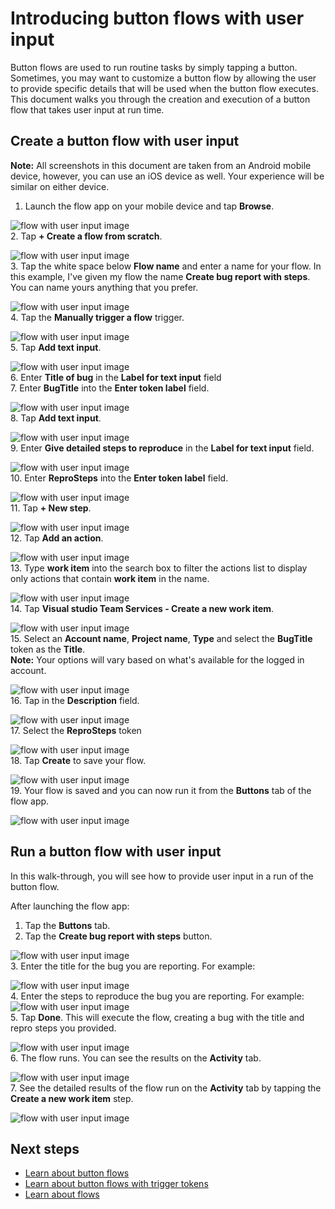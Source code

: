 <properties
    pageTitle="Learn how to automate repetitive tasks with button flows that take user input | Microsoft Flow"
    description="Microsoft Flow makes it easy automate repetitive tasks. Your flows can even take user input when running a repetitive task."
    services=""
    suite="flow"
    documentationCenter="na"
    authors="msftman"
    manager="anneta"
    editor=""
    tags=""/>

<tags
   ms.service="flow"
   ms.devlang="na"
   ms.topic="article"
   ms.tgt_pltfrm="na"
   ms.workload="na"
   ms.date="01/24/2017"
   ms.author="deonhe"/>


# Introducing button flows with user input 

Button flows are used to run routine tasks by simply tapping a button. Sometimes, you may want to customize a button flow by allowing the user to provide specific details that will be used when the button flow executes. This document walks you through the creation and execution of a button flow that takes user input at run time. 


## Create a button flow with user input  

**Note:** All screenshots in this document are taken from an Android mobile device, however, you can use an iOS device as well. Your experience will be similar on either device.  

1. Launch the flow app on your mobile device and tap **Browse**.  

![flow with user input image](./media/button-flow-with-user-input-tokens/mt0.png)  
2. Tap **+ Create a flow from scratch**.  

![flow with user input image](./media/button-flow-with-user-input-tokens/mt1.png)  
3. Tap the white space below **Flow name**  and enter a name for your flow. In this example, I've given my flow the name **Create bug report with steps**. You can name yours anything that you prefer.  

![flow with user input image](./media/button-flow-with-user-input-tokens/mt2.png)  
4. Tap the **Manually trigger a flow** trigger.  

![flow with user input image](./media/button-flow-with-user-input-tokens/mt3.png)  
5. Tap **Add text input**.  

![flow with user input image](./media/button-flow-with-user-input-tokens/mt6.png)  
6. Enter **Title of bug** in the **Label for text input** field  
7. Enter **BugTitle** into the **Enter token label** field.  

![flow with user input image](./media/button-flow-with-user-input-tokens/mt4.png)  
8. Tap **Add text input**.  

![flow with user input image](./media/button-flow-with-user-input-tokens/mt6.png)  
9. Enter **Give detailed steps to reproduce** in the **Label for text input** field.  

![flow with user input image](./media/button-flow-with-user-input-tokens/mt7.png)  
10. Enter **ReproSteps** into the **Enter token label** field.  

![flow with user input image](./media/button-flow-with-user-input-tokens/mt8.png)  
11. Tap **+ New step**.  

![flow with user input image](./media/button-flow-with-user-input-tokens/mt9.png)  
12. Tap **Add an action**.  

![flow with user input image](./media/button-flow-with-user-input-tokens/mt9-addaction.png)  
13. Type **work item** into the search box to filter the actions list to display only actions that contain **work item** in the name.  

![flow with user input image](./media/button-flow-with-user-input-tokens/mt10.png)  
14. Tap **Visual studio Team Services - Create a new work item**.  

![flow with user input image](./media/button-flow-with-user-input-tokens/mt11-create-item.png)  
15. Select an **Account name**, **Project name**, **Type** and select the **BugTitle** token as the **Title**.  
**Note:** Your options will vary based on what's available for the logged in account.  

![flow with user input image](./media/button-flow-with-user-input-tokens/mt11.png)  
16. Tap in the **Description** field.  

![flow with user input image](./media/button-flow-with-user-input-tokens/mt12.png)  
17. Select the **ReproSteps** token  

![flow with user input image](./media/button-flow-with-user-input-tokens/mt13.png)  
18. Tap **Create** to save your flow.  

![flow with user input image](./media/button-flow-with-user-input-tokens/mt13-save.png)  
19. Your flow is saved and you can now run it from the **Buttons** tab of the flow app.  

![flow with user input image](./media/button-flow-with-user-input-tokens/mt14.png)  

## Run a button flow with user input
In this walk-through, you will see how to provide user input in a run of the button flow.  

After launching the flow app:  
1. Tap the **Buttons** tab.  
2. Tap the **Create bug report with steps** button.  

![flow with user input image](./media/button-flow-with-user-input-tokens/runmt1.png)  
3. Enter the title for the bug you are reporting. For example:  

![flow with user input image](./media/button-flow-with-user-input-tokens/runmt2.png)  
4. Enter the steps to reproduce the bug you are reporting. For example:  
![flow with user input image](./media/button-flow-with-user-input-tokens/runmt3.png)  
5. Tap **Done**. This will execute the flow, creating a bug with the title and repro steps you provided.  

![flow with user input image](./media/button-flow-with-user-input-tokens/runmt3-5.png)  
6. The flow runs. You can see the results on the **Activity** tab.  

![flow with user input image](./media/button-flow-with-user-input-tokens/runmt5.png)  
7. See the detailed results of the flow run on the **Activity** tab by tapping the **Create a new work item** step.  

![flow with user input image](./media/button-flow-with-user-input-tokens/runmt6.png)  

## Next steps

- [Learn about button flows](./introduction-to-button-flows.md)  
- [Learn about button flows with trigger tokens](./introduction-to-button-trigger-tokens.md)  
- [Learn about flows](./guided-learning/learning-introducing-flow.md)  
